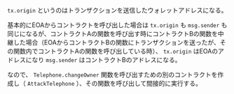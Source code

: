 `tx.origin` というのはトランザクションを送信したウォレットアドレスになる。

基本的にEOAからコントラクトを呼び出した場合は `tx.origin` も `msg.sender` も同じになるが、コントラクトAの関数を呼び出す時にコントラクトBの関数を中継した場合（EOAからコントラクトBの関数にトランザクションを送ったが、その関数内でコントラクトAの関数を呼び出している時）、 `tx.origin` はEOAのアドレスになり `msg.sender` はコントラクトBのアドレスになる。

なので、 `Telephone.changeOwner` 関数を呼び出すための別のコントラクトを作成し（ `AttackTelephone` ）、その関数を呼び出して間接的に実行する。